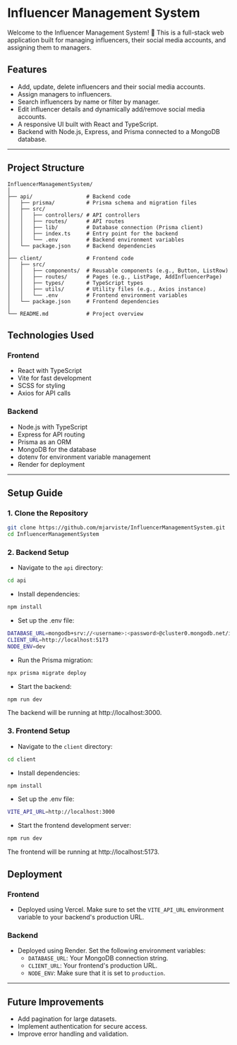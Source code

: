# Influencer Management System

Welcome to the Influencer Management System! 🎉 This is a full-stack web application built for managing influencers, their social media accounts, and assigning them to managers.

## Features
- Add, update, delete influencers and their social media accounts.
- Assign managers to influencers.
- Search influencers by name or filter by manager.
- Edit influencer details and dynamically add/remove social media accounts.
- A responsive UI built with React and TypeScript.
- Backend with Node.js, Express, and Prisma connected to a MongoDB database.

---

## Project Structure

```plaintext
InfluencerManagementSystem/
│
├── api/                 # Backend code
│   ├── prisma/          # Prisma schema and migration files
│   ├── src/             
│   │   ├── controllers/ # API controllers
│   │   ├── routes/      # API routes
│   │   ├── lib/         # Database connection (Prisma client)
│   │   ├── index.ts     # Entry point for the backend
│   │   └── .env         # Backend environment variables
│   └── package.json     # Backend dependencies
│
├── client/              # Frontend code
│   ├── src/             
│   │   ├── components/  # Reusable components (e.g., Button, ListRow)
│   │   ├── routes/      # Pages (e.g., ListPage, AddInfluencerPage)
│   │   ├── types/       # TypeScript types
│   │   ├── utils/       # Utility files (e.g., Axios instance)
│   │   └── .env         # Frontend environment variables
│   └── package.json     # Frontend dependencies
│
└── README.md            # Project overview
```
## Technologies Used

### Frontend
- React with TypeScript
- Vite for fast development
- SCSS for styling
- Axios for API calls

### Backend
- Node.js with TypeScript
- Express for API routing
- Prisma as an ORM
- MongoDB for the database
- dotenv for environment variable management
- Render for deployment

---

## Setup Guide

### 1. Clone the Repository
```bash
git clone https://github.com/mjarviste/InfluencerManagementSystem.git
cd InfluencerManagementSystem
```
### 2. Backend Setup
- Navigate to the `api` directory:
```bash
cd api
```
- Install dependencies:
```bash
npm install
```
- Set up the .env file:
```bash
DATABASE_URL=mongodb+srv://<username>:<password>@cluster0.mongodb.net/influencer-management-system?retryWrites=true&w=majority
CLIENT_URL=http://localhost:5173
NODE_ENV=dev
```
- Run the Prisma migration:
```bash
npx prisma migrate deploy
```
- Start the backend:
```bash
npm run dev
```
The backend will be running at http://localhost:3000.

### 3. Frontend Setup
- Navigate to the `client` directory:
```bash
cd client
```
- Install dependencies:
```bash
npm install
```
- Set up the .env file:
```bash
VITE_API_URL=http://localhost:3000
```
- Start the frontend development server:
```bash
npm run dev
```
The frontend will be running at http://localhost:5173.

## Deployment

### Frontend
- Deployed using Vercel. Make sure to set the `VITE_API_URL` environment variable to your backend's production URL.

### Backend
- Deployed using Render. Set the following environment variables:
  - `DATABASE_URL`: Your MongoDB connection string.
  - `CLIENT_URL`: Your frontend's production URL.
  - `NODE_ENV`: Make sure that it is set to `production`.

---

## Future Improvements
- Add pagination for large datasets.
- Implement authentication for secure access.
- Improve error handling and validation.
